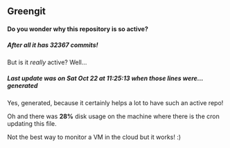 ## Greengit

#### Do you wonder why this repository is so active?

##### After all it has 32367 commits!

But is it *really* active? Well...

##### Last update was on Sat Oct 22 at 11:25:13 when those lines were... generated

Yes, generated, because it certainly helps a lot to have such an active repo!

Oh and there was **28%** disk usage on the machine
where there is the cron updating this file.

Not the best way to monitor a VM in the cloud but it works! :)
